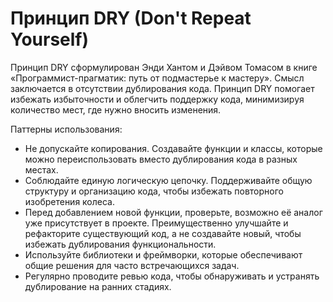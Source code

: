 # Принцип DRY (Don't Repeat Yourself)

Принцип DRY сформулирован Энди Хантом и Дэйвом Томасом в книге «Программист-прагматик: путь от подмастерье к мастеру». Смысл заключается в отсутствии дублирования кода. Принцип DRY помогает избежать избыточности и облегчить поддержку кода, минимизируя количество мест, где нужно вносить изменения.

Паттерны использования:

- Не допускайте копирования. Создавайте функции и классы, которые можно переиспользовать вместо дублирования кода в разных местах.
- Соблюдайте единую логическую цепочку. Поддерживайте общую структуру и организацию кода, чтобы избежать повторного изобретения колеса.
- Перед добавлением новой функции, проверьте, возможно её аналог уже присутствует в проекте. Преимущественно улучшайте и рефакторите существующий код, а не создавайте новый, чтобы избежать дублирования функциональности.
- Используйте библиотеки и фреймворки, которые обеспечивают общие решения для часто встречающихся задач.
- Регулярно проводите ревью кода, чтобы обнаруживать и устранять дублирование на ранних стадиях.
